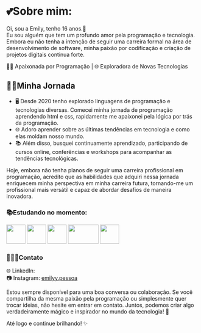 # 💕Sobre mim:
Oi, sou a Emily, tenho 16 anos.👋  
Eu sou alguém que tem um profundo amor pela programação e tecnologia. Embora eu não tenha a intenção de seguir uma carreira formal na área de desenvolvimento de software, minha paixão por codificação e criação de projetos digitais continua forte.

👨‍💻 Apaixonada por Programação | 🌐 Exploradora de Novas Tecnologias 

## 🐱‍🚀Minha Jornada

- 🖥️ Desde 2020 tenho explorado linguagens de programação e tecnologias diversas. Comecei minha jornada de programação aprendendo html e css, rapidamente me apaixonei pela lógica por trás da programação.
- 🌐 Adoro aprender sobre as últimas tendências em tecnologia e como elas moldam nosso mundo.
- 📚 Além disso, busquei continuamente aprendizado, participando de cursos online, conferências e workshops para acompanhar as tendências tecnológicas.

Hoje, embora não tenha planos de seguir uma carreira profissional em programação, acredito que as habilidades que adquiri nessa jornada enriquecem minha perspectiva em minha carreira futura, tornando-me um profissional mais versátil e capaz de abordar desafios de maneira inovadora.


### 📚Estudando no momento:

<img id="js" src="https://imgs.search.brave.com/XVx3WyaXSz_IcTpX6PT7bANhw9PITQVPdyGkbUFS1b8/rs:fit:860:0:0/g:ce/aHR0cHM6Ly9zZWVr/bG9nby5jb20vaW1h/Z2VzL0ovamF2YXNj/cmlwdC1qcy1sb2dv/LTI5NDk3MDE3MDIt/c2Vla2xvZ28uY29t/LnBuZw" width="50" height="50" > <img id="vs" src="https://camo.githubusercontent.com/5fa137d222dde7b69acd22c6572a065ce3656e6ffa1f5e88c1b5c7a935af3cc6/68747470733a2f2f63646e2e6a7364656c6976722e6e65742f67682f64657669636f6e732f64657669636f6e2f69636f6e732f7673636f64652f7673636f64652d6f726967696e616c2e737667" width="50" height="50" >
<img id="html" src="https://logodownload.org/wp-content/uploads/2016/10/html5-logo-10.png" width="50" height="50" >
<img id="php" src="https://imgs.search.brave.com/Ivo1ga-ADfqwQ9wKHP4y5DQPdhaH1y3lMTnD3JSsGQw/rs:fit:860:0:0/g:ce/aHR0cHM6Ly93d3cu/cG5nYWxsLmNvbS93/cC1jb250ZW50L3Vw/bG9hZHMvOC9waHBN/eUFkbWluLUxvZ28t/UE5HLUltYWdlLnBu/Zw" width="80" height="50" > <img id="css" src="https://imgs.search.brave.com/MW_4kLWbmfSWJcmq8bseObMDpuf_ORpObtt18AO2K0c/rs:fit:860:0:0/g:ce/aHR0cHM6Ly9sb2dv/c3BuZy5vcmcvZG93/bmxvYWQvY3NzLTMv/bG9nby1jc3MtMy0x/MDI0LnBuZw" width="50" height="50" >

### 🙆🏻‍♀️Contato


🌐 LinkedIn:  
📷 Instagram: [emilyy.pessoa](https://www.instagram.com/emilyy.pessoa/)

Estou sempre disponível para uma boa conversa ou colaboração. Se você compartilha da mesma paixão pela programação ou simplesmente quer trocar ideias, não hesite em entrar em contato. Juntos, podemos criar algo verdadeiramente mágico e inspirador no mundo da tecnologia! 🌟

Até logo e continue brilhando! ✨

